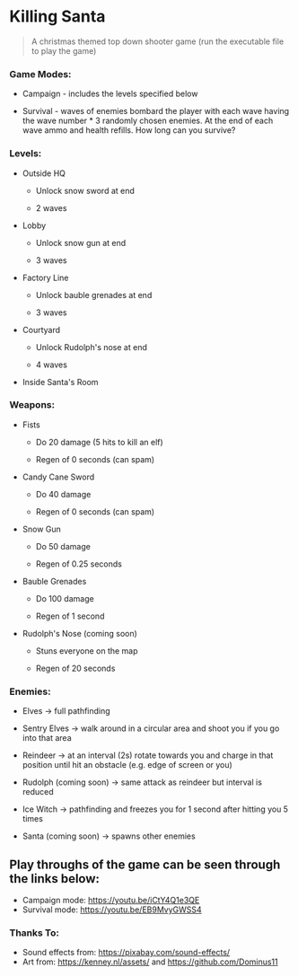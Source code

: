 # **Killing Santa**

> A christmas themed top down shooter game (run the executable file to play the game)

### Game Modes:

- Campaign - includes the levels specified below

- Survival - waves of enemies bombard the player with each wave having the wave number * 3 randomly chosen enemies. At the end of each wave ammo and health refills. How long can you survive?

### Levels:

- Outside HQ

	-  Unlock snow sword at end

	- 2 waves

- Lobby

	- Unlock snow gun at end

	- 3 waves

- Factory Line

	- Unlock bauble grenades at end

	- 3 waves

- Courtyard

	- Unlock Rudolph's nose at end

	- 4 waves

- Inside Santa's Room

### Weapons:

- Fists

	- Do 20 damage (5 hits to kill an elf)

	- Regen of 0 seconds (can spam)

- Candy Cane Sword

	- Do 40 damage

	- Regen of 0 seconds (can spam)

- Snow Gun

	- Do 50 damage

	- Regen of 0.25 seconds

- Bauble Grenades

	- Do 100 damage

	- Regen of 1 second

- Rudolph's Nose (coming soon)

	- Stuns everyone on the map

	- Regen of 20 seconds

### Enemies:

- Elves -> full pathfinding

- Sentry Elves -> walk around in a circular area and shoot you if you go into that area

- Reindeer -> at an interval (2s) rotate towards you and charge in that position until hit an obstacle (e.g. edge of screen or you)

- Rudolph (coming soon) -> same attack as reindeer but interval is reduced

- Ice Witch -> pathfinding and freezes you for 1 second after hitting you 5 times

- Santa (coming soon) -> spawns other enemies


## Play throughs of the game can be seen through the links below:
* Campaign mode: https://youtu.be/iCtY4Q1e3QE
* Survival mode: https://youtu.be/EB9MvyGWSS4

### Thanks To:
* Sound effects from: https://pixabay.com/sound-effects/
* Art from: https://kenney.nl/assets/ and https://github.com/Dominus11
